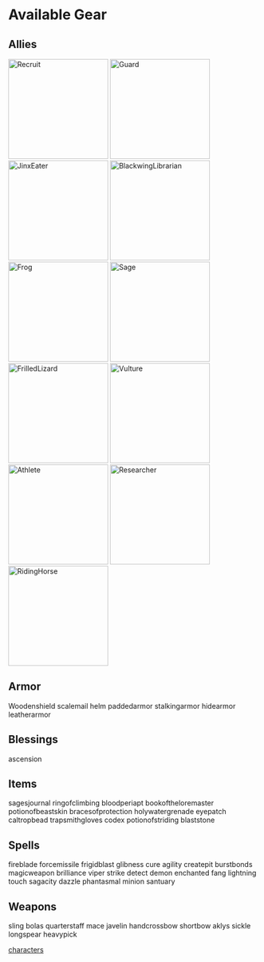 # Available Gear

## Allies
<img src="https://drive.google.com/uc?export=view&id=1yWq1AmVQpDDr9RlTBYQWDlYOW-XLqkUh" alt="Recruit" width="200"/> <img src="https://drive.google.com/uc?export=view&id=1yk3eO7w5Uco-pF3V-cQKcI_uFtmuPyoS" alt="Guard" width="200"/> <img src="https://drive.google.com/uc?export=view&id=1ygX7K08YAaEX-tHqgiA-fY0AkuVo9ocD" alt="JinxEater" width="200"/> <img src="https://drive.google.com/uc?export=view&id=1yow7G__ygjDgg-N4rZhkMvwDUMlh2ZTa" alt="BlackwingLibrarian" width="200"/> <img src="https://drive.google.com/uc?export=view&id=1ykvAds3r9mjBKKYQXldvoHXICkGc8vf4" alt="Frog" width="200"/> <img src="https://drive.google.com/uc?export=view&id=1yXM1_f7xEt9kuY3wFDAp-tsd8T7vi9vo" alt="Sage" width="200"/> <img src="https://drive.google.com/uc?export=view&id=1ym-4Txvuqyj8qxLqenQVTe8LWhLhOdvY" alt="FrilledLizard" width="200"/> <img src="https://drive.google.com/uc?export=view&id=1yU91U4hpjfZdruZDUxKeHFZNCORuCflW" alt="Vulture" width="200"/> <img src="https://drive.google.com/uc?export=view&id=1yqCDqX4bcrYJuPVMQ2vKT_-voL2O8gxv" alt="Athlete" width="200"/> <img src="https://drive.google.com/uc?export=view&id=1ybW0J9wM_9KqFF7O2Tv5l4LAWrBFKy68" alt="Researcher" width="200"/> <img src="https://drive.google.com/uc?export=view&id=1y_P8dOMGhADlzNBDTeqW--uYvGg1dJzt" alt="RidingHorse" width="200"/>

## Armor
Woodenshield
scalemail
helm
paddedarmor
stalkingarmor
hidearmor
leatherarmor

## Blessings
ascension

## Items
sagesjournal
ringofclimbing
bloodperiapt
bookoftheloremaster
potionofbeastskin
bracesofprotection
holywatergrenade
eyepatch
caltropbead
trapsmithgloves
codex
potionofstriding
blaststone

## Spells
fireblade
forcemissile
frigidblast
glibness
cure
agility
createpit
burstbonds
magicweapon
brilliance
viper strike
detect demon
enchanted fang
lightning touch
sagacity
dazzle
phantasmal minion
santuary

## Weapons
sling
bolas
quarterstaff
mace
javelin
handcrossbow
shortbow
aklys
sickle
longspear
heavypick

[characters](../p1/characters.md#characters)
